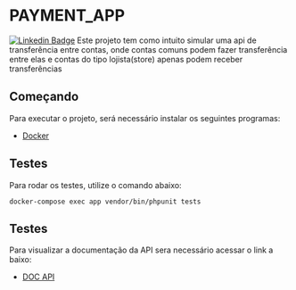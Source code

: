 # PAYMENT_APP
[![Linkedin Badge](https://img.shields.io/badge/-LinkedIn-blue?style=flat-square&logo=Linkedin&logoColor=white&link=https://www.linkedin.com/in/fagnerpsantos/)](https://www.linkedin.com/in/alan-silva-torquato-75803878/)
Este projeto tem como intuito simular uma api de transferência entre contas, 
onde contas comuns podem fazer transferência entre elas e contas do tipo lojista(store) apenas podem receber transferências 

## Começando

Para executar o projeto, será necessário instalar os seguintes programas:

- [Docker](https://docs.docker.com/compose/install/)

## Testes

Para rodar os testes, utilize o comando abaixo:

```
docker-compose exec app vendor/bin/phpunit tests
```

## Testes

Para visualizar a documentação da API sera necessário acessar o link  a baixo:

- [DOC API](http://localhost:8080/api/documentation)